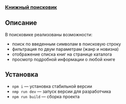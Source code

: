### [Книжный поисковик](https://future-test-task-book-search-app.vercel.app/)

## Описание
В поисковике реализованы возможности:
- поиск по введенным символам в поисковую строку
- фильтрация по двум параметрам (жанр и новизна)
- отображение списка книг на странице каталога
- просмотр подробной информации о любой книге

## Установка
- `npm i` — установка стабильной версии
- `nmp run dev` — запуск версии для разработчика
- `npm run build` — сборка проекта
